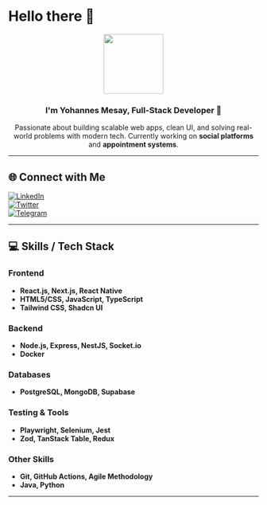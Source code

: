 # Hello there 👋  

<div align="center">
  <img src="https://media.giphy.com/media/M9gbBd9nbDrOTu1Mqx/giphy.gif" width="120"/>
  <h3>I'm Yohannes Mesay, Full-Stack Developer 🚀</h3>
  <p>
    Passionate about building scalable web apps, clean UI, and solving real-world problems with modern tech.  
    Currently working on <b>social platforms</b> and <b>appointment systems</b>.
  </p>
</div>

---

## 🌐 Connect with Me  

[![LinkedIn](https://img.shields.io/badge/LinkedIn-%230077B5.svg?logo=linkedin&logoColor=white)](https://linkedin.com/in/yohannes-mesay)  
[![Twitter](https://img.shields.io/badge/Twitter-%231DA1F2.svg?logo=twitter&logoColor=white)](https://twitter.com/@Yohanes62483974)  
[![Telegram](https://img.shields.io/badge/Telegram-%23007ABF.svg?logo=telegram&logoColor=white)](https://t.me/Yuhe5)  

---

## 💻 Skills / Tech Stack  

### Frontend  
- **React.js, Next.js, React Native**  
- **HTML5/CSS, JavaScript, TypeScript**  
- **Tailwind CSS, Shadcn UI**  

### Backend  
- **Node.js, Express, NestJS, Socket.io**  
- **Docker**  

### Databases  
- **PostgreSQL, MongoDB, Supabase**  

### Testing & Tools  
- **Playwright, Selenium, Jest**  
- **Zod, TanStack Table, Redux**  

### Other Skills  
- **Git, GitHub Actions, Agile Methodology**  
- **Java, Python**  

---
